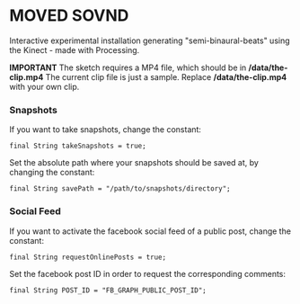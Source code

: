 # MOVED SOVND
Interactive experimental installation generating "semi-binaural-beats" using the Kinect - made with Processing.

**IMPORTANT**
The sketch requires a MP4 file, which should be in **/data/the-clip.mp4**
The current clip file is just a sample. Replace **/data/the-clip.mp4** with your own clip.

### Snapshots
If you want to take snapshots, change the constant:
```
final String takeSnapshots = true;
```

Set the absolute path where your snapshots should be saved at, by changing the constant:
```
final String savePath = "/path/to/snapshots/directory";
```

### Social Feed
If you want to activate the facebook social feed of a public post, change the constant:
```
final String requestOnlinePosts = true;
```

Set the facebook post ID in order to request the corresponding comments:
```
final String POST_ID = "FB_GRAPH_PUBLIC_POST_ID";
```

